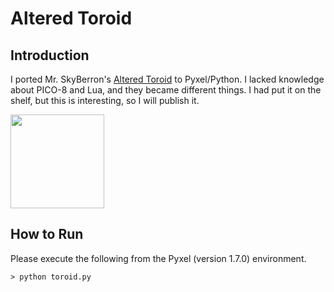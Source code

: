 # Altered Toroid

## Introduction

I ported Mr. SkyBerron's [Altered Toroid](https://twitter.com/SkyBerron/status/1588293399026843654) to Pyxel/Python. 
I lacked knowledge about PICO-8 and Lua, and they became different things. 
I had put it on the shelf, but this is interesting, so I will publish it.

<img src="https://github.com/jay-kumogata/FractalArts/blob/main/pyxel/toroid/screenshots/toroid01.gif" width="150"> 

## How to Run

Please execute the following from the Pyxel (version 1.7.0) environment.

	> python toroid.py
